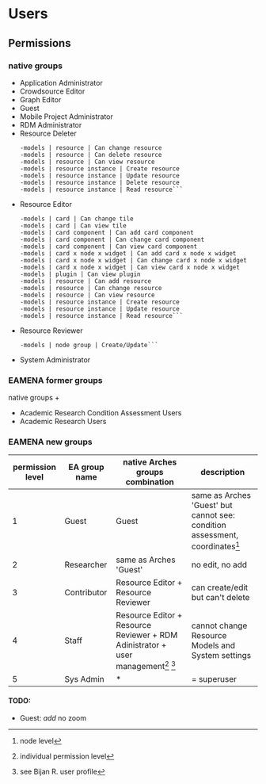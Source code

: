 # Users

## Permissions

### native groups

* Application Administrator
* Crowdsource Editor
* Graph Editor
* Guest
* Mobile Project Administrator
* RDM Administrator
* Resource Deleter
	```-models | resource | Can add resource
	-models | resource | Can change resource
	-models | resource | Can delete resource
	-models | resource | Can view resource
	-models | resource instance | Create resource
	-models | resource instance | Update resource
	-models | resource instance | Delete resource
	-models | resource instance | Read resource```
* Resource Editor
	```-models | card | Can add tile
	-models | card | Can change tile
	-models | card | Can view tile
	-models | card component | Can add card component
	-models | card component | Can change card component
	-models | card component | Can view card component
	-models | card x node x widget | Can add card x node x widget
	-models | card x node x widget | Can change card x node x widget
	-models | card x node x widget | Can view card x node x widget
	-models | plugin | Can view plugin
	-models | resource | Can add resource
	-models | resource | Can change resource
	-models | resource | Can view resource
	-models | resource instance | Create resource
	-models | resource instance | Update resource
	-models | resource instance | Read resource```
* Resource Reviewer
	```-models | node group | Delete
	-models | node group | Create/Update```
* System Administrator

### EAMENA former groups

native groups +

* Academic Research Condition Assessment Users
* Academic Research Users

### EAMENA new groups

| permission level | EA group name | native Arches groups combination  | description  |
|---|---|---|---|
| 1 | Guest | Guest | same as Arches 'Guest' but cannot see: condition assessment, coordinates[^1] |
| 2 | Researcher | same as Arches 'Guest' | no edit, no add  |
| 3 | Contributor | Resource Editor + Resource Reviewer  |  can create/edit but can't delete |
| 4 | Staff | Resource Editor + Resource Reviewer + RDM Adinistrator + user management[^2] [^3] | cannot change Resource Models and System settings |
| 5 | Sys Admin | * | = superuser |

#### TODO:

* Guest: *add* no zoom

[^1]: node level
[^2]: individual permission level
[^3]: see Bijan R. user profile
